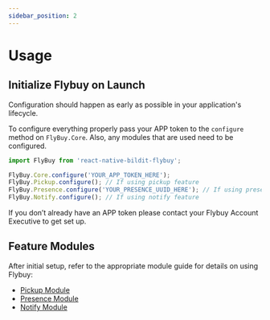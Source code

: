 ```yaml
---
sidebar_position: 2
---
```


# Usage

## Initialize Flybuy on Launch

Configuration should happen as early as possible in your application's lifecycle.

To configure everything properly pass your APP token to the `configure` method on `FlyBuy.Core`. Also, any modules that are used need to be configured.

```js
import FlyBuy from 'react-native-bildit-flybuy';

FlyBuy.Core.configure('YOUR_APP_TOKEN_HERE');
FlyBuy.Pickup.configure(); // If using pickup feature
FlyBuy.Presence.configure('YOUR_PRESENCE_UUID_HERE'); // If using presence feature
FlyBuy.Notify.configure(); // If using notify feature
```

If you don’t already have an APP token please contact your Flybuy Account Executive to get set up.

## Feature Modules

After initial setup, refer to the appropriate module guide for details on using Flybuy:

 * [Pickup Module](Modules/Pickup.md)
 * [Presence Module](Modules/Presence.md)
 * [Notify Module](Modules/Notify.md)

